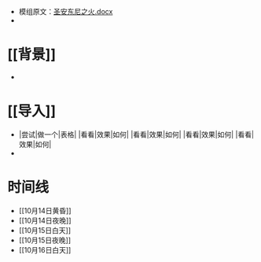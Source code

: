 - 模组原文：[圣安东尼之火.docx](../assets/圣安东尼之火_1630855461593_0.docx)
-
# [[背景]]
-
# [[导入]]
-
  |尝试|做一个|表格|
  |看看|效果|如何|
  |看看|效果|如何|
  |看看|效果|如何|
  |看看|效果|如何|
-
# 时间线
- [[10月14日黄昏]]
- [[10月14日夜晚]]
- [[10月15日白天]]
- [[10月15日夜晚]]
- [[10月16日白天]]